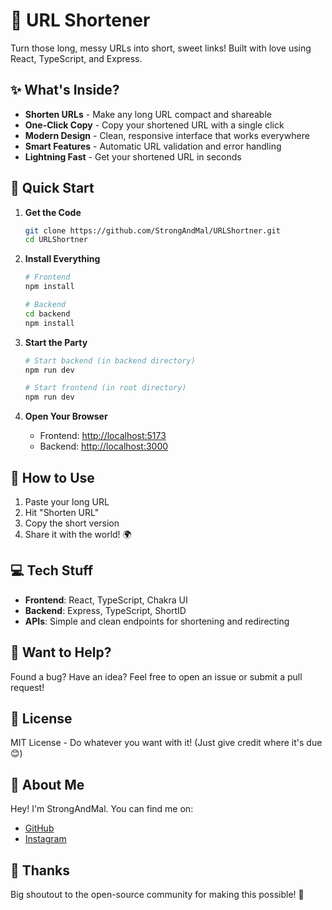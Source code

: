 # 🔗 URL Shortener

Turn those long, messy URLs into short, sweet links! Built with love using React, TypeScript, and Express.

## ✨ What's Inside?

- **Shorten URLs** - Make any long URL compact and shareable
- **One-Click Copy** - Copy your shortened URL with a single click
- **Modern Design** - Clean, responsive interface that works everywhere
- **Smart Features** - Automatic URL validation and error handling
- **Lightning Fast** - Get your shortened URL in seconds

## 🚀 Quick Start

1. **Get the Code**

   ```bash
   git clone https://github.com/StrongAndMal/URLShortner.git
   cd URLShortner
   ```

2. **Install Everything**

   ```bash
   # Frontend
   npm install

   # Backend
   cd backend
   npm install
   ```

3. **Start the Party**

   ```bash
   # Start backend (in backend directory)
   npm run dev

   # Start frontend (in root directory)
   npm run dev
   ```

4. **Open Your Browser**
   - Frontend: [http://localhost:5173](http://localhost:5173)
   - Backend: [http://localhost:3000](http://localhost:3000)

## 🎯 How to Use

1. Paste your long URL
2. Hit "Shorten URL"
3. Copy the short version
4. Share it with the world! 🌍

## 💻 Tech Stuff

- **Frontend**: React, TypeScript, Chakra UI
- **Backend**: Express, TypeScript, ShortID
- **APIs**: Simple and clean endpoints for shortening and redirecting

## 🤝 Want to Help?

Found a bug? Have an idea? Feel free to open an issue or submit a pull request!

## 📜 License

MIT License - Do whatever you want with it! (Just give credit where it's due 😊)

## 👋 About Me

Hey! I'm StrongAndMal. You can find me on:

- [GitHub](https://github.com/StrongAndMal)
- [Instagram](https://www.instagram.com/strongandmal/)

## 🙏 Thanks

Big shoutout to the open-source community for making this possible! 🎉
